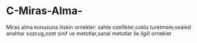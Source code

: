 # C-Miras-Alma-
Miras alma konusuna iliskin ornekler: sahte ozellikler,coklu turetmele;sealed anahtar sozcug,ozet sinif ve metotlar,sanal metotlar ile ilgili ornekler
